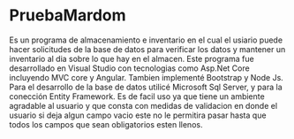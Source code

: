 # PruebaMardom
Es un programa de almacenamiento e inventario en el cual el usiario puede hacer solicitudes de la base de datos para verificar los datos y mantener
un inventario al dia sobre lo que hay en el almacen.
Este programa fue desarrollado en Visual Studio con tecnologias como Asp.Net Core incluyendo MVC core y Angular.
Tambien implementé Bootstrap y Node Js.
Para el desarrollo de la base de datos utilicé Microsoft Sql Server, y para la conección Entity Framework.
Es de facil uso ya que tiene un ambiente agradable al usuario y que consta con medidas de validacion en donde el usuario si deja algun campo vacio 
este no le permitira pasar hasta que todos los campos que sean obligatorios esten llenos.
